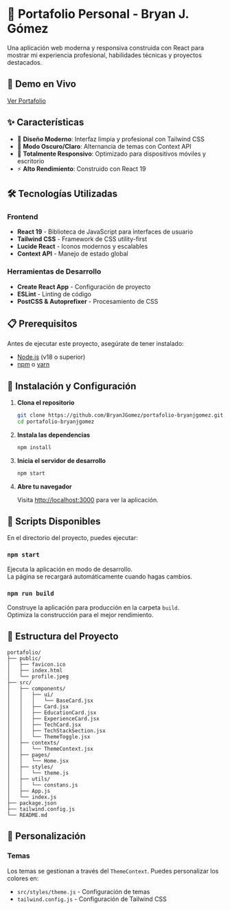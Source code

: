 # 💼 Portafolio Personal - Bryan J. Gómez

Una aplicación web moderna y responsiva construida con React para mostrar mi experiencia profesional, habilidades técnicas y proyectos destacados.

## 🚀 Demo en Vivo

[Ver Portafolio](https://bryanjgomez.com)

## ✨ Características

- 🎨 **Diseño Moderno**: Interfaz limpia y profesional con Tailwind CSS
- 🌙 **Modo Oscuro/Claro**: Alternancia de temas con Context API
- 📱 **Totalmente Responsivo**: Optimizado para dispositivos móviles y escritorio
- ⚡ **Alto Rendimiento**: Construido con React 19

## 🛠️ Tecnologías Utilizadas

### Frontend

- **React 19** - Biblioteca de JavaScript para interfaces de usuario
- **Tailwind CSS** - Framework de CSS utility-first
- **Lucide React** - Iconos modernos y escalables
- **Context API** - Manejo de estado global

### Herramientas de Desarrollo

- **Create React App** - Configuración de proyecto
- **ESLint** - Linting de código
- **PostCSS & Autoprefixer** - Procesamiento de CSS

## 📋 Prerequisitos

Antes de ejecutar este proyecto, asegúrate de tener instalado:

- [Node.js](https://nodejs.org/) (v18 o superior)
- [npm](https://www.npmjs.com/) o [yarn](https://yarnpkg.com/)

## 🔧 Instalación y Configuración

1. **Clona el repositorio**

   ```bash
   git clone https://github.com/BryanJGomez/portafolio-bryanjgomez.git
   cd portafolio-bryanjgomez
   ```

2. **Instala las dependencias**

   ```bash
   npm install
   ```

3. **Inicia el servidor de desarrollo**

   ```bash
   npm start
   ```

4. **Abre tu navegador**

   Visita [http://localhost:3000](http://localhost:3000) para ver la aplicación.

## 📝 Scripts Disponibles

En el directorio del proyecto, puedes ejecutar:

### `npm start`

Ejecuta la aplicación en modo de desarrollo.\
La página se recargará automáticamente cuando hagas cambios.

### `npm run build`

Construye la aplicación para producción en la carpeta `build`.\
Optimiza la construcción para el mejor rendimiento.

## 📁 Estructura del Proyecto

```
portafolio/
├── public/
│   ├── favicon.ico
│   ├── index.html
│   └── profile.jpeg
├── src/
│   ├── components/
│   │   ├── ui/
│   │   │   └── BaseCard.jsx
│   │   ├── Card.jsx
│   │   ├── EducationCard.jsx
│   │   ├── ExperienceCard.jsx
│   │   ├── TechCard.jsx
│   │   ├── TechStackSection.jsx
│   │   └── ThemeToggle.jsx
│   ├── contexts/
│   │   └── ThemeContext.jsx
│   ├── pages/
│   │   └── Home.jsx
│   ├── styles/
│   │   └── theme.js
│   ├── utils/
│   │   └── constans.js
│   ├── App.js
│   └── index.js
├── package.json
├── tailwind.config.js
└── README.md
```

## 🎨 Personalización

### Temas

Los temas se gestionan a través del `ThemeContext`. Puedes personalizar los colores en:

- `src/styles/theme.js` - Configuración de temas
- `tailwind.config.js` - Configuración de Tailwind CSS

